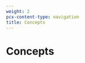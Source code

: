 ```yaml
---
weight: 2
pcx-content-type: navigation
title: Concepts
---
```


# Concepts

<DirectoryListing path="/concepts" />